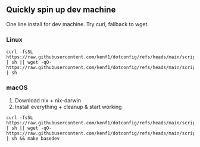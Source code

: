 ## Quickly spin up dev machine

One line install for dev machine. Try curl, fallback to wget.

### Linux

```shell
curl -fsSL https://raw.githubusercontent.com/kenf1/dotconfig/refs/heads/main/scripts/linux_setup.sh | sh || wget -qO- https://raw.githubusercontent.com/kenf1/dotconfig/refs/heads/main/scripts/linux_setup.sh | sh
```

### macOS

1. Download nix + nix-darwin
2. Install everything + cleanup & start working

```shell
curl -fsSL https://raw.githubusercontent.com/kenf1/dotconfig/refs/heads/main/scripts/initial_setup.sh | sh || wget -qO- https://raw.githubusercontent.com/kenf1/dotconfig/refs/heads/main/scripts/initial_setup.sh | sh && make basedev
```
